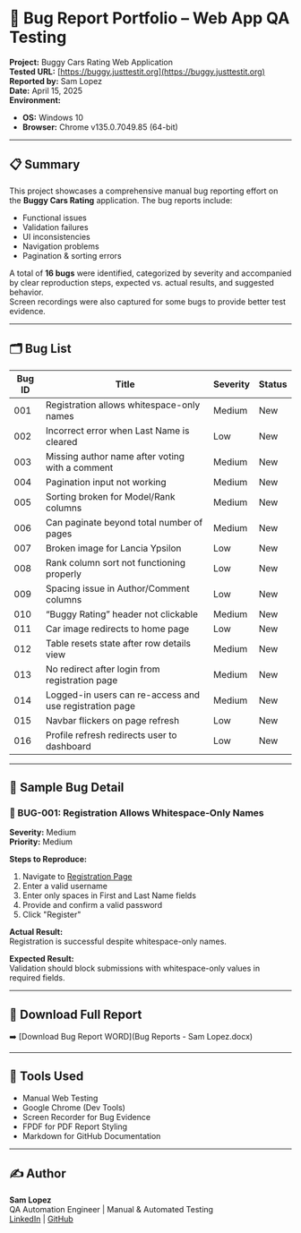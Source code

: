 # 🐞 Bug Report Portfolio – Web App QA Testing

**Project:** Buggy Cars Rating Web Application  
**Tested URL:** [https://buggy.justtestit.org](https://buggy.justtestit.org)  
**Reported by:** Sam Lopez  
**Date:** April 15, 2025  
**Environment:**
- **OS:** Windows 10  
- **Browser:** Chrome v135.0.7049.85 (64-bit)

---

## 📋 Summary

This project showcases a comprehensive manual bug reporting effort on the **Buggy Cars Rating** application. The bug reports include:

- Functional issues  
- Validation failures  
- UI inconsistencies  
- Navigation problems  
- Pagination & sorting errors  

A total of **16 bugs** were identified, categorized by severity and accompanied by clear reproduction steps, expected vs. actual results, and suggested behavior.  
Screen recordings were also captured for some bugs to provide better test evidence.

---

## 🗂️ Bug List

| Bug ID | Title                                                       | Severity | Status |
|--------|-------------------------------------------------------------|----------|--------|
| 001    | Registration allows whitespace-only names                   | Medium   | New    |
| 002    | Incorrect error when Last Name is cleared                   | Low      | New    |
| 003    | Missing author name after voting with a comment             | Medium   | New    |
| 004    | Pagination input not working                                | Medium   | New    |
| 005    | Sorting broken for Model/Rank columns                       | Medium   | New    |
| 006    | Can paginate beyond total number of pages                   | Medium   | New    |
| 007    | Broken image for Lancia Ypsilon                             | Low      | New    |
| 008    | Rank column sort not functioning properly                   | Low      | New    |
| 009    | Spacing issue in Author/Comment columns                     | Low      | New    |
| 010    | “Buggy Rating” header not clickable                         | Medium   | New    |
| 011    | Car image redirects to home page                            | Low      | New    |
| 012    | Table resets state after row details view                   | Medium   | New    |
| 013    | No redirect after login from registration page              | Medium   | New    |
| 014    | Logged-in users can re-access and use registration page     | Medium   | New    |
| 015    | Navbar flickers on page refresh                             | Low      | New    |
| 016    | Profile refresh redirects user to dashboard                 | Low      | New    |

---

## 🧪 Sample Bug Detail

### 🐞 BUG-001: Registration Allows Whitespace-Only Names

**Severity:** Medium  
**Priority:** Medium  

**Steps to Reproduce:**
1. Navigate to [Registration Page](https://buggy.justtestit.org/register)  
2. Enter a valid username  
3. Enter only spaces in First and Last Name fields  
4. Provide and confirm a valid password  
5. Click "Register"

**Actual Result:**  
Registration is successful despite whitespace-only names.

**Expected Result:**  
Validation should block submissions with whitespace-only values in required fields.

---

## 📄 Download Full Report

➡️ [Download Bug Report WORD](Bug Reports - Sam Lopez.docx)

---

## 🧰 Tools Used

- Manual Web Testing  
- Google Chrome (Dev Tools)  
- Screen Recorder for Bug Evidence  
- FPDF for PDF Report Styling  
- Markdown for GitHub Documentation  

---

## ✍️ Author

**Sam Lopez**  
QA Automation Engineer | Manual & Automated Testing  
[LinkedIn](#) | [GitHub](#)

